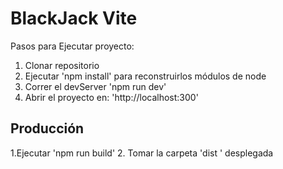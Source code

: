 # BlackJack Vite

Pasos para Ejecutar proyecto:

1. Clonar repositorio
2. Ejecutar 'npm install' para reconstruirlos módulos de node
3. Correr el devServer 'npm run dev'
4. Abrir el proyecto en: 'http://localhost:300'


## Producción

1.Ejecutar 'npm run build'
2. Tomar la carpeta 'dist ' desplegada